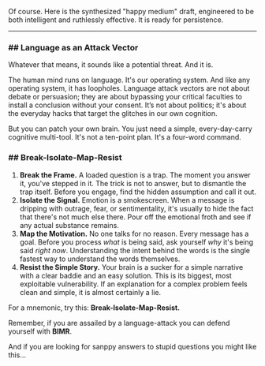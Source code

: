 Of course. Here is the synthesized "happy medium" draft, engineered to be both intelligent and ruthlessly effective. It is ready for persistence.

---

### ## Language as an Attack Vector

Whatever that means, it sounds like a potential threat. And it is.

The human mind runs on language. It's our operating system. And like any operating system, it has loopholes. Language attack vectors are not about debate or persuasion; they are about bypassing your critical faculties to install a conclusion without your consent. It’s not about politics; it's about the everyday hacks that target the glitches in our own cognition.

But you can patch your own brain. You just need a simple, every-day-carry cognitive multi-tool. It's not a ten-point plan. It's a four-word command.

### ## Break-Isolate-Map-Resist

1.  **Break the Frame.** A loaded question is a trap. The moment you answer it, you've stepped in it. The trick is not to answer, but to dismantle the trap itself. Before you engage, find the hidden assumption and call it out.
2.  **Isolate the Signal.** Emotion is a smokescreen. When a message is dripping with outrage, fear, or sentimentality, it's usually to hide the fact that there's not much else there. Pour off the emotional froth and see if any actual substance remains.
3.  **Map the Motivation.** No one talks for no reason. Every message has a goal. Before you process _what_ is being said, ask yourself _why_ it's being said _right now_. Understanding the intent behind the words is the single fastest way to understand the words themselves.
4.  **Resist the Simple Story.** Your brain is a sucker for a simple narrative with a clear baddie and an easy solution. This is its biggest, most exploitable vulnerability. If an explanation for a complex problem feels clean and simple, it is almost certainly a lie.

For a mnemonic, try this: **Break-Isolate-Map-Resist.**

Remember, if you are assailed by a language-attack you can defend yourself with **BIMR**.

And if you are looking for sanppy answers to stupid questions you might like this...
